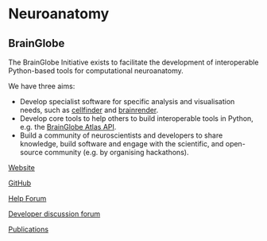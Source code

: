 # Neuroanatomy

## BrainGlobe

The BrainGlobe Initiative exists to facilitate the development of interoperable Python-based tools for computational neuroanatomy.

We have three aims:

* Develop specialist software for specific analysis and visualisation needs, such as [cellfinder](https://brainglobe.info/documentation/cellfinder/index.html) and [brainrender](https://brainglobe.info/documentation/brainrender/index.html).
* Develop core tools to help others to build interoperable tools in Python, e.g. the [BrainGlobe Atlas API](https://brainglobe.info/documentation/bg-atlasapi/index.html).
* Build a community of neuroscientists and developers to share knowledge, build software and engage with the scientific, and open-source community (e.g. by organising hackathons).


<div class="sd-container-fluid sd-sphinx-override sd-mb-4 docutils">
    <div class="sd-row sd-row-cols-2 sd-row-cols-xs-2 sd-row-cols-sm-2 sd-row-cols-md-2 sd-row-cols-lg-2 docutils">
        <div class="sd-col sd-d-flex-column sd-col-auto sd-col-xs-auto sd-col-sm-auto sd-col-md-auto sd-col-lg-auto docutils">
            <p class="sd-text-left">
                <a class="sd-sphinx-override sd-btn sd-text-wrap sd-btn-primary sd-shadow-sm reference external" href="https://brainglobe.info/" target="_blank">
                    <span>
                        Website   
                        <span class="fa fa-globe">
                        </span>
                    </span>
                </a>
            </p>
        </div>
        <div class="sd-col sd-d-flex-column sd-col-auto sd-col-xs-auto sd-col-sm-auto sd-col-md-auto sd-col-lg-auto docutils">
            <p class="sd-text-left">
                <a class="sd-sphinx-override sd-btn sd-text-wrap sd-btn-primary sd-shadow-sm reference external" href="https://github.com/brainglobe" target="_blank">
                    <span>
                        GitHub   
                        <span class="fab fa-github">
                        </span>
                    </span>
                </a>
            </p>
        </div>
        <div class="sd-col sd-d-flex-column sd-col-auto sd-col-xs-auto sd-col-sm-auto sd-col-md-auto sd-col-lg-auto docutils">
            <p class="sd-text-left">
                <a class="sd-sphinx-override sd-btn sd-text-wrap sd-btn-primary sd-shadow-sm reference external" href="https://forum.image.sc/tag/brainglobe" target="_blank">
                    <span>
                        Help Forum   
                        <span class="fa fa-comment">
                        </span>
                    </span>
                </a>
            </p>
        </div>
        <div class="sd-col sd-d-flex-column sd-col-auto sd-col-xs-auto sd-col-sm-auto sd-col-md-auto sd-col-lg-auto docutils">
            <p class="sd-text-left">
                <a class="sd-sphinx-override sd-btn sd-text-wrap sd-btn-primary sd-shadow-sm reference external" href="https://brainglobe.zulipchat.com" target="_blank">
                    <span>
                        Developer discussion forum 
                        <span class="fa fa-comment">
                        </span>
                    </span>
                </a>
            </p>
        </div>
        <div class="sd-col sd-d-flex-column sd-col-auto sd-col-xs-auto sd-col-sm-auto sd-col-md-auto sd-col-lg-auto docutils">
            <p class="sd-text-left">
                <a class="sd-sphinx-override sd-btn sd-text-wrap sd-btn-primary sd-shadow-sm reference external" href="https://brainglobe.info/publications" target="_blank">
                    <span>
                        Publications   
                        <span class="fa fa-newspaper">
                        </span>
                    </span>
                </a>
            </p>
        </div>
    </div>
</div>